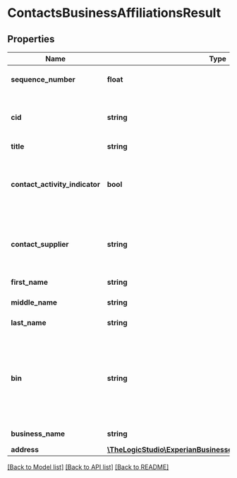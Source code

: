 # ContactsBusinessAffiliationsResult

## Properties
Name | Type | Description | Notes
------------ | ------------- | ------------- | -------------
**sequence_number** | **float** | Sequence number for ordering | [optional] 
**cid** | **string** | Experian&#39;s unique identifier for the business contact | [optional] 
**title** | **string** | Contact Title | [optional] 
**contact_activity_indicator** | **bool** | If true indicates that the contact is likely active with the business | [optional] 
**contact_supplier** | **string** | Indicates the supplier of the contact, if available to be presented | [optional] 
**first_name** | **string** | Contact first name | [optional] 
**middle_name** | **string** | Contact Middle name | [optional] 
**last_name** | **string** | Contact last name | [optional] 
**bin** | **string** | 9-digit Business Identification Number (BIN) assigned by Experian to each unique business entity | [optional] 
**business_name** | **string** | Business name | [optional] 
**address** | [**\TheLogicStudio\ExperianBusinessesPHP\Model\AddressResult**](AddressResult.md) |  | [optional] 

[[Back to Model list]](../README.md#documentation-for-models) [[Back to API list]](../README.md#documentation-for-api-endpoints) [[Back to README]](../README.md)


